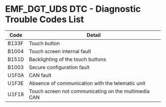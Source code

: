 # EMF_DGT_UDS DTC - Diagnostic Trouble Codes List

| Code | Detail |
| - | - |
| B133F | Touch button |
| B1004 | Touch screen internal fault |
| B151D | Backlighting of the touch buttons |
| B1003 | Secure configuration fault |
| U1F0A | CAN fault |
| U1F3E | Absence of communication with the telematic unit |
| U1F18 | Touch screen not communicating on the multimedia CAN |

